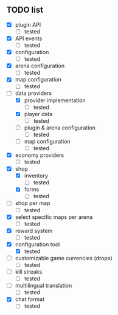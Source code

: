 ## TODO list
- [x] plugin API
  - [ ] tested
- [x] API events
  - [ ] tested
- [x] configuration
  - [ ] tested
- [x] arena configuration
  - [ ] tested
- [x] map configuration
  - [ ] tested
- [ ] data providers
  - [x] provider implementation
    - [ ] tested
  - [x] player data
    - [ ] tested
  - [ ] plugin & arena configuration
    - [ ] tested
  - [ ] map configuration
    - [ ] tested
- [x] economy providers
  - [ ] tested
- [x] shop
  - [x] inventory
    - [ ] tested
  - [x] forms
    - [ ] tested
- [ ] shop per map
  - [ ] tested
- [x] select specific maps per arena
  - [ ] tested
- [x] reward system
  - [ ] tested
- [x] configuration tool
  - [x] tested
- [ ] customizable game currencies (drops)
  - [ ] tested
- [ ] kill streaks
  - [ ] tested
- [ ] multilingual translation
  - [ ] tested
- [x] chat format
  - [ ] tested